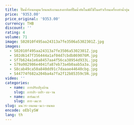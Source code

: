 ```yaml
---
title: ปั๊มน้ำร้อนหมุนเวียนพลังงานแสงอาทิตย์ปั๊มน้ำอัตโนมัติใช้ในครัวเรือนเครื่องทำน้ำอุ่น
price: '9353.00'
price_original: '9353.00'
currency: THB
discount: ''
rating: 4
volume: 71
image: S02010f495aa24313a7fe3506a5302301Z.jpg
images:
  - S02010f495aa24313a7fe3506a5302301Z.jpg
  - S02d6147f356444a1af04d7cbdb869076M.jpg
  - Sf7b624a1e6a8457aa4f56ca38954d933L.jpg
  - S79a982986e4041fa87eb73a4b0aab5a3a.jpg
  - S8cab49ca50a840dd91c7daaae44640cbg.jpg
  - S44774f682a204ba4a7fa2f12b85359c5N.jpg
video: ''
categories:
  - name: การปรับปรุงบ้าน
    slug: การปร-บปร-งบ-าน
  - name: ฮาร์ดแวร์
    slug: ฮาร-ดแวร
slug: มน-ำร-อนหม-นเว-ยนพล
encode: oEblySW
lang: th
---
```

  